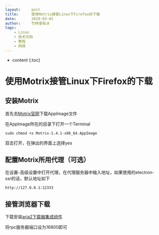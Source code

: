 ```yaml
---
layout:     post
title:      使用Motrix接管Linux下Firefox的下载
date:       2020-03-01
author:     竹林里有冰
tags:
    - Linux
    - 技术文档
    - 教程
    - 网络
---
```


* content
{:toc}

# 使用Motrix接管Linux下Firefox的下载

## 安装Motrix

首先去[Motrix官网](https://motrix.app/)下载AppImage文件

在AppImage所在的目录下打开一个Terminal

```
sudo chmod +x Motrix-1.4.1-x86_64.AppImage
```

双击打开，在弹出的界面上选择yes

## 配置Motrix所用代理（可选）

在设置-高级设置中打开代理，在代理服务器中输入地址，如果使用的electron-ssr的话，默认地址如下

```
http://127.0.0.1:12333
```

## 接管浏览器下载

下载安装[aria2下载器集成组件](https://addons.mozilla.org/zh-CN/firefox/addon/aria2-integration/)

将rpc服务器端口设为16800即可
